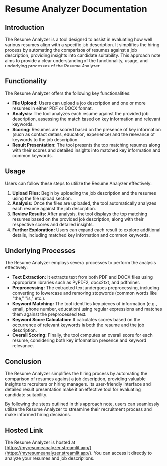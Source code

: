 # Resume Analyzer Documentation

## Introduction

The Resume Analyzer is a tool designed to assist in evaluating how well various resumes align with a specific job description. It simplifies the hiring process by automating the comparison of resumes against a job description, providing insights into candidate suitability. This approach note aims to provide a clear understanding of the functionality, usage, and underlying processes of the Resume Analyzer.

## Functionality

The Resume Analyzer offers the following key functionalities:

- **File Upload:** Users can upload a job description and one or more resumes in either PDF or DOCX format.
- **Analysis:** The tool analyzes each resume against the provided job description, assessing the match based on key information and relevant keywords.
- **Scoring:** Resumes are scored based on the presence of key information (such as contact details, education, experience) and the relevance of keywords to the job description.
- **Result Presentation:** The tool presents the top matching resumes along with their scores and detailed insights into matched key information and common keywords.

## Usage

Users can follow these steps to utilize the Resume Analyzer effectively:

1. **Upload Files:** Begin by uploading the job description and the resumes using the file upload section.
2. **Analysis:** Once the files are uploaded, the tool automatically analyzes each resume against the job description.
3. **Review Results:** After analysis, the tool displays the top matching resumes based on the provided job description, along with their respective scores and detailed insights.
4. **Further Exploration:** Users can expand each result to explore additional details, including matched key information and common keywords.

## Underlying Processes

The Resume Analyzer employs several processes to perform the analysis effectively:

- **Text Extraction:** It extracts text from both PDF and DOCX files using appropriate libraries such as PyPDF2, docx2txt, and pdfminer.
- **Preprocessing:** The extracted text undergoes preprocessing, including converting to lowercase and removing stopwords (common words like "the," "is," etc.).
- **Keyword Matching:** The tool identifies key pieces of information (e.g., email, phone number, education) using regular expressions and matches them against the preprocessed text.
- **Keyword Score Calculation:** It calculates scores based on the occurrence of relevant keywords in both the resume and the job description.
- **Overall Scoring:** Finally, the tool computes an overall score for each resume, considering both key information presence and keyword relevance.

## Conclusion

The Resume Analyzer simplifies the hiring process by automating the comparison of resumes against a job description, providing valuable insights to recruiters or hiring managers. Its user-friendly interface and detailed result presentation make it an effective tool for evaluating candidate suitability.

By following the steps outlined in this approach note, users can seamlessly utilize the Resume Analyzer to streamline their recruitment process and make informed hiring decisions.

## Hosted Link

The Resume Analyzer is hosted at [https://myresumeanalyzer.streamlit.app/](https://myresumeanalyzer.streamlit.app/). You can access it directly to analyze your resumes and job descriptions.

